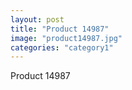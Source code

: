 ```yaml
---
layout: post
title: "Product 14987"
image: "product14987.jpg"
categories: "category1"
---
```

Product 14987
